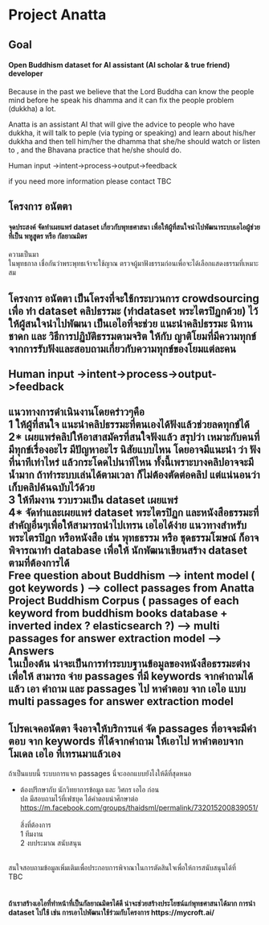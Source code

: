 <h1>Project Anatta</h1>
<h2>Goal</h2>
<h4>Open Buddhism dataset for AI assistant (AI scholar & true friend) developer</h4>
<p>
 Because in the past we believe that the Lord Buddha can know the people mind before he speak his dhamma and it can fix the people problem (dukkha) a lot.
</p>
<p>
Anatta is an assistant AI that will give the advice to people who have dukkha, it will talk to peple (via typing or speaking) and learn about his/her dukkha and then tell him/her the dhamma that she/he should watch or listen to , and the Bhavana practice that he/she should do.
</p>
<p>
Human input ->intent->process->output->feedback
</p>
<p>
 if you need more information please contact TBC
 </p>

<h2>โครงการ อนัตตา</h2>
<h4>จุดประสงค์ จัดทำเผยแพร่ dataset เกี่ยวกับพุทธศาสนา เพื่อให้ผู้ที่สนใจนำไปพัฒนาระบบเอไอผู้ช่วย ที่เป็น พหูสูตร หรือ กัลยาณมิตร</h4>
<p>
 ความเป็นมา<br/>
ในพุทธกาล เชื่อกันว่าพระพุทธเจ้าจะใช้ญาณ ตรวจผู้มาฟังธรรมก่อนเพื่อจะได้เลือกแสดงธรรมที่เหมาะสม

โครงการ อนัตตา เป็นโครงที่จะใช้กระบวนการ crowdsourcing เพื่อ ทำ dataset คลิปธรรมะ (ทำdataset พระไตรปิฏกด้วย) ไว้ให้ผู้สนใจนำไปพัฒนา เป็นเอไอที่จะช่วย แนะนำคลิปธรรมะ นิทานชาดก และ วิธีการปฏิบัติธรรมตามจริต ให้กับ ญาติโยมที่มีความทุกข์ จากการรับฟังและสอบถามเกี่ยวกับความทุกข์ของโยมแต่ละคน
<br/><br/>
Human input ->intent->process->output->feedback
<br/><br/>
แนวทางการดำเนินงานโดยคร่าวๆคือ<br/>
1 ให้ผู้ที่สนใจ แนะนำคลิปธรรมะที่ตนเองได้ฟังแล้วช่วยลดทุกข์ได้<br/>
2* เผยแพร่คลิปให้อาสาสมัครที่สนใจฟังแล้ว สรุปว่า เหมาะกับคนที่มีทุกข์เรื่องอะไร มีปัญหาอะไร นิสัยแบบไหน โดยอาจมีแนะนำ ว่า ฟังที่นาทีเท่าไหร่ แล้วกระโดดไปนาทีไหน ทั้งนี้เพราะบางคลิปอาจจะมีน้ำมาก ถ้าทำระบบเล่นได้ตามเวลา ก็ไม่ต้องตัดต่อคลิป แต่แน่นอนว่าเก็บคลิปค้นฉบับไว้ด้วย <br/>
3 ให้ทีมงาน รวบรวมเป็น dataset เผยแพร่ <br/>
4* จัดทำและเผยแพร่ dataset พระไตรปิฏก และหนังสือธรรมะที่สำคัญอื่นๆเพื่อให้สามารถนำไปเทรน เอไอได้ง่าย
แนวทางสำหรับ พระไตรปิฏก หรือหนังสือ เช่น พุทธธรรม หรือ ชุดธรรมโฆษณ์ ก็อาจพิจารณาทำ database เพื่อให้ นักพัฒนาเขียนสร้าง dataset ตามที่ต้องการได้ 
<br/>
Free question about Buddhism --> intent model ( got keywords ) --> collect passages from Anatta Project Buddhism Corpus ( passages of each keyword from buddhism books database + inverted index ?  elasticsearch ?) --> multi passages for answer extraction model --> Answers
<br/>
ในเบื้องต้น น่าจะเป็นการทำระบบฐานข้อมูลของหนังสือธรรมะต่างเพื่อให้ สามารถ จ่าย passages ที่มี keywords จากคำถามได้ แล้ว เอา คำถาม และ passages ไป หาคำตอบ จาก เอไอ แบบ multi passages for answer extraction model
---
โปรคเจคอนัตตา จึงอาจให้บริการแค่ จัด passages ที่อาจจะมีคำตอบ จาก keywords ที่ได้จากคำถาม ให้เอาไป หาคำตอบจาก โมเดล เอไอ ที่เทรนมาแล้วเอง
---
ถ้าเป็นแบบนี้ ระบบการแจก passages นี่จะออกแบบยังไงให้ดีที่สุดหนอ
<br/>
* ต้องปรึกษากับ นักวิทยาการข้อมูล และ วิศกร เอไอ ก่อน<br/>
ปล มีสอบถามไว้ที่เฟซบุค ได้คำตอบน่าศึกษาต่อ <br/>
https://m.facebook.com/groups/thaidsml/permalink/732015200839051/
<br/><br/>
สิ่งที่ต้องการ <br/>
1 ทีมงาน <br/>
2 งบประมาณ สนับสนุน <br/>
<br/>
สนใจสอบถามข้อมูลเพิ่มเติมเพื่อประกอบการพิจาณาในการตัดสินใจเพื่อให้การสนับสนุนได้ที่ <br/>
TBC
<br/><br/>
<h4>ถ้าเราสร้างเอไอที่ทำหน้าที่เป็นกัลยาณมิตรได้ดี น่าจะช่วยสร้างประโยชน์แก่พุทธศาสนาได้มาก การนำ dataset ไปใช้ เช่น การเอาไปพัฒนาใช้ร่วมกับโครงการ https://mycroft.ai/ </h4>
</p>
